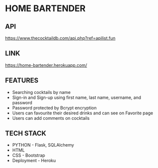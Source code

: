 # HOME BARTENDER

## API 
https://www.thecocktaildb.com/api.php?ref=apilist.fun

## LINK
https://home-bartender.herokuapp.com/

## FEATURES

* Searching cocktails by name
* Sign-in and Sign-up using first name, last name, username, and password
* Password protected by Bcrypt encryption
* Users can favourite their desired drinks and can see on Favorite page
* Users can add comments on cocktails

## TECH STACK

* PYTHON - Flask, SQLAlchemy
* HTML
* CSS - Bootstrap
* Deployment - Heroku